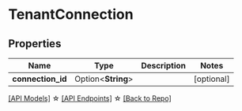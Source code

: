 # TenantConnection

## Properties

Name | Type | Description | Notes
------------ | ------------- | ------------- | -------------
**connection_id** | Option<**String**> |  | [optional]

[[API Models]](./README.md#documentation-for-models) ☆ [[API Endpoints]](./README.md#documentation-for-api-endpoints) ☆ [[Back to Repo]](./README.md)


